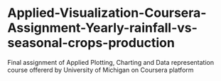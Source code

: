 # Applied-Visualization-Coursera-Assignment-Yearly-rainfall-vs-seasonal-crops-production
Final assignment of Applied Plotting, Charting and Data representation course offererd by University of Michigan on Coursera platform
